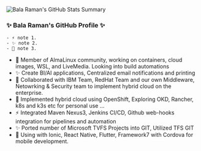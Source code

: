 ![Bala Raman's GitHub Stats Summary](https://github-readme-stats.vercel.app/api?username=srbala&show_icons=true&theme=radical)

###  ✨ Bala Raman's GitHub Profile ✨
```
- ⚡ note 1. 
- ✨ note 2.
- 🌱 note 3.
```

- 👯 Member of AlmaLinux community, working on containers, cloud images, WSL, and LiveMedia. Looking into build automations
- ✨ Create BI/AI applications, Centralized email notifications and printing 
- 👯 Collaborated with IBM Team, RedHat Team and our own Middleware, Netowrking & Security team to implement hybrid cloud on the enterprise.
- 🌱 Implemented hybrid cloud using OpenShift, Exploring OKD, Rancher, k8s and k3s etc for personal use ...
- ⚡ Integrated Maven Nexus3, Jenkins CI/CD, Github web-hooks integration for pipelines and automation
- ✨ Ported number of Microsoft TVFS Projects into GIT, Utilized TFS GIT 
- 🔭 Using with Ionic, React Native, Flutter, Framework7 with Cordova for mobile development.

<!--
**srbala/srbala** is a ✨ _special_ ✨ repository because its `README.md` (this file) appears on your GitHub profile.
Here are some ideas to get you started:
- 🔭 I’m currently working on ...
- 🌱 I’m currently learning ...
- 👯 I’m looking to collaborate on ...
- 🤔 I’m looking for help with ...
- 💬 Ask me about ...
- 📫 How to reach me: ...
- 😄 Pronouns: ...
- ⚡ Fun fact: ... s
-->
